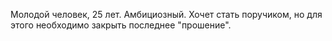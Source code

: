 Молодой человек, 25 лет.
Амбициозный. 
Хочет стать поручиком, но для этого необходимо закрыть последнее "прошение".
